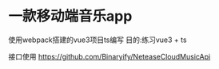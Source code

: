 # 一款移动端音乐app

使用webpack搭建的vue3项目ts编写 目的:练习vue3 + ts

接口使用
https://github.com/Binaryify/NeteaseCloudMusicApi
